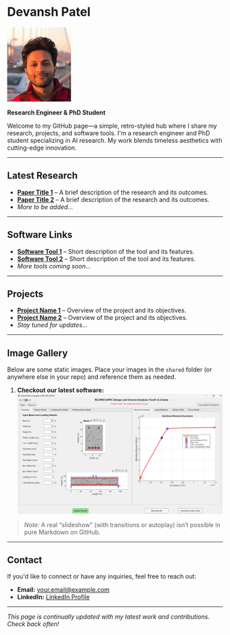 # Devansh Patel

![Devansh Patel](./Devansh%20Patel.jpg)

**Research Engineer & PhD Student**

Welcome to my GitHub page—a simple, retro-styled hub where I share my research, projects, and software tools. I'm a research engineer and PhD student specializing in AI research. My work blends timeless aesthetics with cutting-edge innovation.

---

## Latest Research

- **[Paper Title 1](#)** – A brief description of the research and its outcomes.  
- **[Paper Title 2](#)** – A brief description of the research and its outcomes.  
- *More to be added...*

---

## Software Links

- **[Software Tool 1](#)** – Short description of the tool and its features.  
- **[Software Tool 2](#)** – Short description of the tool and its features.  
- *More tools coming soon...*

---

## Projects

- **[Project Name 1](#)** – Overview of the project and its objectives.  
- **[Project Name 2](#)** – Overview of the project and its objectives.  
- *Stay tuned for updates...*

---

## Image Gallery

Below are some static images. Place your images in the `shared` folder (or anywhere else in your repo) and reference them as needed.

1. **Checkout our latest software:**  
   ![Image One](./shared/photo3.png)

> *Note:* A real “slideshow” (with transitions or autoplay) isn’t possible in pure Markdown on GitHub.

---

## Contact

If you'd like to connect or have any inquiries, feel free to reach out:  
- **Email:** [your.email@example.com](mailto:your.email@example.com)  
- **LinkedIn:** [LinkedIn Profile](#)

---

*This page is continually updated with my latest work and contributions. Check back often!*
